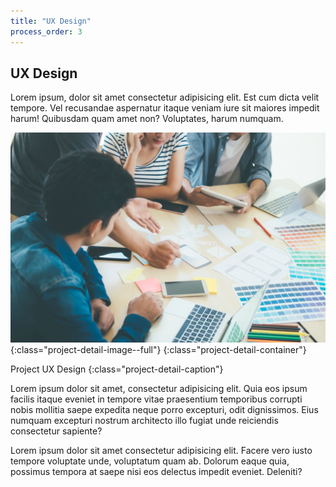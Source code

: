 ```yaml
---
title: "UX Design"
process_order: 3
---
```

## UX Design

Lorem ipsum, dolor sit amet consectetur adipisicing elit. Est cum dicta velit tempore. Vel recusandae aspernatur itaque veniam iure sit maiores impedit harum! Quibusdam quam amet non? Voluptates, harum numquam.

![Project UX Design](../../assets/img/stock-5.jpg){:class="project-detail-image--full"}
{:class="project-detail-container"}

Project UX Design
{:class="project-detail-caption"}


Lorem ipsum dolor sit amet, consectetur adipisicing elit. Quia eos ipsum facilis itaque eveniet in tempore vitae praesentium temporibus corrupti nobis mollitia saepe expedita neque porro excepturi, odit dignissimos. Eius numquam excepturi nostrum architecto illo fugiat unde reiciendis consectetur sapiente?

Lorem ipsum dolor sit amet consectetur adipisicing elit. Facere vero iusto tempore voluptate unde, voluptatum quam ab. Dolorum eaque quia, possimus tempora at saepe nisi eos delectus impedit eveniet. Deleniti?